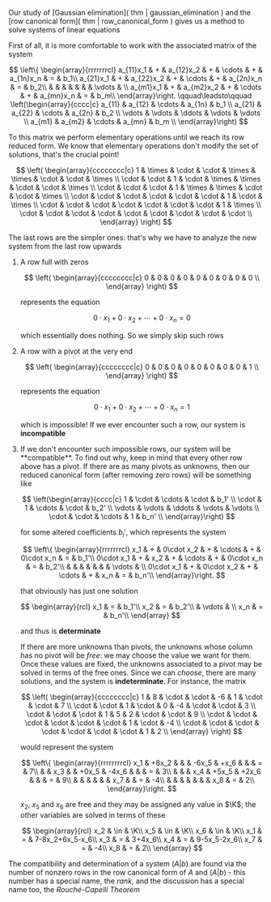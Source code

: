 Our study of [Gaussian elimination]( thm | gaussian_elimination ) and the [row canonical form]( thm | row_canonical_form ) gives us a method to solve systems of linear equations 

First of all, it is more comfortable to work with the associated matrix of the system

$$
\left\{
\begin{array}{rrrrrrrcl}
a_{11}x_1 & + & a_{12}x_2 & + & \cdots & + & a_{1n}x_n & = & b_1\\
a_{21}x_1 & + & a_{22}x_2 & + & \cdots & + & a_{2n}x_n & = & b_2\\
  &  &  &  &  &  &  & \vdots & \\
a_{m1}x_1 & + & a_{m2}x_2 & + & \cdots & + & a_{mn}x_n & = & b_m\\
\end{array}\right.
\qquad\leadsto\qquad
\left(\begin{array}{cccc|c}
a_{11} & a_{12} & \cdots  & a_{1n} & b_1 \\
a_{21} & a_{22} & \cdots  & a_{2n} & b_2 \\
\vdots  & \vdots  & \ddots  & \vdots  & \vdots \\
a_{m1} & a_{m2} & \cdots  & a_{mn} & b_m \\
\end{array}\right)
$$

To this matrix we perform elementary operations until we reach its row reduced form. We know that elementary operations don't modify the set of solutions, that's the crucial point!

$$
\left(
\begin{array}{cccccccc|c}
 1      & \times & \cdot  & \cdot  & \times & \times & \cdot  & \cdot  & \times \\
 \cdot  & \cdot  & 1      & \cdot  & \times & \times & \cdot  & \cdot  & \times \\
 \cdot  & \cdot  & \cdot  & 1      & \times & \times & \cdot  & \cdot  & \times \\
 \cdot  & \cdot  & \cdot  & \cdot  & \cdot  & \cdot  & 1      & \cdot  & \times \\
 \cdot  & \cdot  & \cdot  & \cdot  & \cdot  & \cdot  & \cdot  & 1      & \times \\
 \cdot  & \cdot  & \cdot  & \cdot  & \cdot  & \cdot  & \cdot  & \cdot  & \cdot  \\
\end{array}
\right)
$$

The last rows are the simpler ones: that's why we have to analyze the new system from the last row upwards

<ol>
  <li>
  A row full with zeros

  $$
  \left(
  \begin{array}{cccccccc|c}
  0  & 0  & 0  & 0  & 0  & 0  & 0  & 0  & 0  \\
  \end{array}
  \right)
  $$

  represents the equation

  $$0\cdot x_1 + 0\cdot x_2 + \cdots + 0\cdot x_n = 0$$

  which essentially does nothing. So we simply skip such rows
  </li>
  <li>
  A row with a pivot at the very end

  $$
  \left(
  \begin{array}{cccccccc|c}
  0  & 0  & 0  & 0  & 0  & 0  & 0  & 0  & 1  \\
  \end{array}
  \right)
  $$

  represents the equation

  $$0\cdot x_1 + 0\cdot x_2 + \cdots + 0\cdot x_n = 1$$

  which is impossible! If we ever encounter such a row, our system is **incompatible**
  </li>
  <li>
  If we don't encounter such impossible rows, our system will be **compatible**. To find out why, keep in mind that every other row above has a pivot. If there are as many pivots as unknowns, then our reduced canonical form (after removing zero rows) will be something like

  $$
  \left(\begin{array}{cccc|c}
  1      & \cdot  & \cdots  & \cdot  & b_1' \\
  \cdot  & 1      & \cdots  & \cdot  & b_2' \\
  \vdots & \vdots & \ddots  & \vdots & \vdots \\
  \cdot  & \cdot  & \cdots  & 1      & b_n' \\
  \end{array}\right)
  $$

  for some altered coefficients $b_i'$, which represents the system

  $$
  \left\{
  \begin{array}{rrrrrrrcl}
  x_1 & + & 0\cdot x_2 & + & \cdots & + & 0\cdot x_n & = & b_1'\\
  0\cdot x_1 & + & x_2 & + & \cdots & + & 0\cdot x_n & = & b_2'\\
    &  &  &  &  &  &  & \vdots & \\
  0\cdot x_1 & + & 0\cdot x_2 & + & \cdots & + & x_n & = & b_n'\\
  \end{array}\right.
  $$

  that obviously has just one solution

  $$
  \begin{array}{rcl}
  x_1 & = & b_1'\\
  x_2 & = & b_2'\\
    & \vdots & \\
  x_n & = & b_n'\\
  \end{array}
  $$

  and thus is **determinate**

  If there are more unknowns than pivots, the unknowns whose column has no pivot will be *free*: we may choose the value we want for them. Once these values are fixed, the unknowns associated to a pivot may be solved in terms of the free ones. Since we can *choose*, there are many solutions, and the system is **indeterminate**. For instance, the matrix

  $$
  \left(
  \begin{array}{cccccccc|c}
  1      & 8      & \cdot  & \cdot  & -6     & 1      & \cdot  & \cdot  & 7 \\
  \cdot  & \cdot  & 1      & \cdot  & 0      & -4     & \cdot  & \cdot  & 3 \\
  \cdot  & \cdot  & \cdot  & 1      & 5      & 2      & \cdot  & \cdot  & 9 \\
  \cdot  & \cdot  & \cdot  & \cdot  & \cdot  & \cdot  & 1      & \cdot  & -4 \\
  \cdot  & \cdot  & \cdot  & \cdot  & \cdot  & \cdot  & \cdot  & 1      & 2 \\
  \end{array}
  \right)
  $$

  would represent the system

  $$
  \left\{
  \begin{array}{rrrrrrrrcl}
  x_1 & +8x_2 & & & -6x_5 & +x_6 & & & = & 7\\
  & & x_3 & & +0x_5 & -4x_6 & & & = & 3\\
  & & & x_4 & +5x_5 & +2x_6 & & & = & 9\\
  & & & & & & x_7 & & = & -4\\
  & & & & & & & x_8 & = & 2\\
  \end{array}\right.
  $$

  $x_2$, $x_5$ and $x_6$ are free and they may be assigned any value in $\K$; the other variables are solved in terms of these

  $$
  \begin{array}{rcl}
  x_2 & \in & \K\\
  x_5 & \in & \K\\
  x_6 & \in & \K\\
  x_1 & =   & 7-8x_2+6x_5-x_6\\
  x_3 & =   & 3+4x_6\\
  x_4 & =   & 9-5x_5-2x_6\\
  x_7 & =   & -4\\
  x_8 & =   & 2\\
  \end{array}
  $$
  </li>
</ol>

The compatibility and determination of a system $(A|b)$ are found via the number of nonzero rows in the row canonical form of $A$ and $(A|b)$ - this number has a special name, the _rank_, and the discussion has a special name too, the _Rouché-Capelli Theorem_